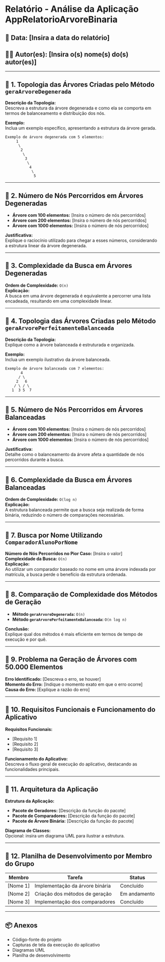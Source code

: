 
# Relatório - Análise da Aplicação AppRelatorioArvoreBinaria

## 📅 Data: [Insira a data do relatório]
## 👨‍💻 Autor(es): [Insira o(s) nome(s) do(s) autor(es)]

---

## 📌 1. Topologia das Árvores Criadas pelo Método `geraArvoreDegenerada`

**Descrição da Topologia:**  
Descreva a estrutura da árvore degenerada e como ela se comporta em termos de balanceamento e distribuição dos nós.

**Exemplo:**  
Inclua um exemplo específico, apresentando a estrutura da árvore gerada.  
```
Exemplo de árvore degenerada com 5 elementos:  
     1  
      \  
       2  
        \  
         3  
          \  
           4  
            \  
             5  
```

---

## 📌 2. Número de Nós Percorridos em Árvores Degeneradas

- **Árvore com 100 elementos:** [Insira o número de nós percorridos]
- **Árvore com 200 elementos:** [Insira o número de nós percorridos]
- **Árvore com 1000 elementos:** [Insira o número de nós percorridos]

**Justificativa:**  
Explique o raciocínio utilizado para chegar a esses números, considerando a estrutura linear da árvore degenerada.

---

## 📌 3. Complexidade da Busca em Árvores Degeneradas

**Ordem de Complexidade:** `O(n)`  
**Explicação:**  
A busca em uma árvore degenerada é equivalente a percorrer uma lista encadeada, resultando em uma complexidade linear.

---

## 📌 4. Topologia das Árvores Criadas pelo Método `geraArvorePerfeitamenteBalanceada`

**Descrição da Topologia:**  
Explique como a árvore balanceada é estruturada e organizada.  

**Exemplo:**  
Inclua um exemplo ilustrativo da árvore balanceada.  
```
Exemplo de árvore balanceada com 7 elementos:  
       4  
      / \  
     2   6  
    / \ / \  
   1  3 5  7  
```

---

## 📌 5. Número de Nós Percorridos em Árvores Balanceadas

- **Árvore com 100 elementos:** [Insira o número de nós percorridos]
- **Árvore com 200 elementos:** [Insira o número de nós percorridos]
- **Árvore com 1000 elementos:** [Insira o número de nós percorridos]

**Justificativa:**  
Detalhe como o balanceamento da árvore afeta a quantidade de nós percorridos durante a busca.

---

## 📌 6. Complexidade da Busca em Árvores Balanceadas

**Ordem de Complexidade:** `O(log n)`  
**Explicação:**  
A estrutura balanceada permite que a busca seja realizada de forma binária, reduzindo o número de comparações necessárias.

---

## 📌 7. Busca por Nome Utilizando `ComparadorAlunoPorNome`

**Número de Nós Percorridos no Pior Caso:** [Insira o valor]  
**Complexidade da Busca:** `O(n)`  
**Explicação:**  
Ao utilizar um comparador baseado no nome em uma árvore indexada por matrícula, a busca perde o benefício da estrutura ordenada.

---

## 📌 8. Comparação de Complexidade dos Métodos de Geração

- **Método `geraArvoreDegenerada`:** `O(n)`
- **Método `geraArvorePerfeitamenteBalanceada`:** `O(n log n)`

**Conclusão:**  
Explique qual dos métodos é mais eficiente em termos de tempo de execução e por quê.

---

## 📌 9. Problema na Geração de Árvores com 50.000 Elementos

**Erro Identificado:** [Descreva o erro, se houver]  
**Momento do Erro:** [Indique o momento exato em que o erro ocorre]  
**Causa do Erro:** [Explique a razão do erro]

---

## 📌 10. Requisitos Funcionais e Funcionamento do Aplicativo

**Requisitos Funcionais:**  
- [Requisito 1]
- [Requisito 2]
- [Requisito 3]

**Funcionamento do Aplicativo:**  
Descreva o fluxo geral de execução do aplicativo, destacando as funcionalidades principais.

---

## 📌 11. Arquitetura da Aplicação

**Estrutura da Aplicação:**  
- **Pacote de Geradores:** [Descrição da função do pacote]
- **Pacote de Comparadores:** [Descrição da função do pacote]
- **Pacote de Árvore Binária:** [Descrição da função do pacote]

**Diagrama de Classes:**  
Opcional: insira um diagrama UML para ilustrar a estrutura.

---

## 📌 12. Planilha de Desenvolvimento por Membro do Grupo

| Membro         | Tarefa                          | Status  |
|----------------|---------------------------------|---------|
| [Nome 1]       | Implementação da árvore binária | Concluído |
| [Nome 2]       | Criação dos métodos de geração  | Em andamento |
| [Nome 3]       | Implementação dos comparadores  | Concluído |

---

## 📦 Anexos

- Código-fonte do projeto
- Capturas de tela da execução do aplicativo
- Diagramas UML
- Planilha de desenvolvimento
